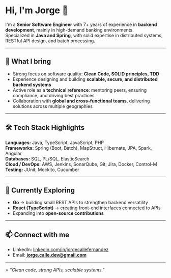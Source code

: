 # Hi, I'm Jorge 👋

I'm a **Senior Software Engineer** with 7+ years of experience in **backend development**, mainly in high-demand banking environments.  
Specialized in **Java and Spring**, with solid expertise in distributed systems, RESTful API design, and batch processing.

---

## 🚀 What I bring
- Strong focus on software quality: **Clean Code, SOLID principles, TDD**  
- Experience designing and building **scalable, secure, and distributed backend systems**  
- Active role as a **technical reference**: mentoring peers, ensuring compliance, and driving best practices  
- Collaboration with **global and cross-functional teams**, delivering solutions across multiple geographies  

---

## 🛠️ Tech Stack Highlights
**Languages:** Java, TypeScript, JavaScript, PHP  
**Frameworks:** Spring (Boot, Batch), MapStruct, Hibernate, JPA, Spark, Angular  
**Databases:** SQL, PL/SQL, ElasticSearch  
**Cloud / DevOps:** AWS, Jenkins, SonarQube, Git, Jira, Docker, Control-M  
**Testing:** JUnit, Mockito, Cucumber  

---

## 🌱 Currently Exploring
- **Go** → building small REST APIs to strengthen backend versatility  
- **React (TypeScript)** → creating front-end interfaces connected to APIs  
- Expanding into **open-source contributions**  

---

## 📫 Connect with me
- LinkedIn: [linkedin.com/in/jorgecallefernandez](https://www.linkedin.com/in/jorgecallefernandez/)  
- Email: **jorge.calle.dev@gmail.com**  

---

⭐️ _"Clean code, strong APIs, scalable systems."_

<!--
**Jorge-Calle-Fernandez/Jorge-Calle-Fernandez** is a ✨ _special_ ✨ repository because its `README.md` (this file) appears on your GitHub profile.

Here are some ideas to get you started:

- 🔭 I’m currently working on ...
- 🌱 I’m currently learning ...
- 👯 I’m looking to collaborate on ...
- 🤔 I’m looking for help with ...
- 💬 Ask me about ...
- 📫 How to reach me: ...
- 😄 Pronouns: ...
- ⚡ Fun fact: ...
-->
